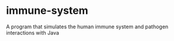 # immune-system
A program that simulates the human immune system and pathogen interactions with Java
